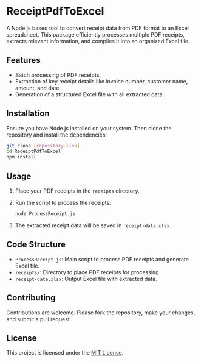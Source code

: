 
# ReceiptPdfToExcel

A Node.js based tool to convert receipt data from PDF format to an Excel spreadsheet. This package efficiently processes multiple PDF receipts, extracts relevant information, and compiles it into an organized Excel file.

## Features

- Batch processing of PDF receipts.
- Extraction of key receipt details like invoice number, customer name, amount, and date.
- Generation of a structured Excel file with all extracted data.

## Installation

Ensure you have Node.js installed on your system. Then clone the repository and install the dependencies:

```bash
git clone [repository-link]
cd ReceiptPdfToExcel
npm install
```

## Usage

1. Place your PDF receipts in the `receipts` directory.
2. Run the script to process the receipts:

   ```bash
   node ProcessReceipt.js
   ```

3. The extracted receipt data will be saved in `receipt-data.xlsx`.

## Code Structure

- `ProcessReceipt.js`: Main script to process PDF receipts and generate Excel file.
- `receipts/`: Directory to place PDF receipts for processing.
- `receipt-data.xlsx`: Output Excel file with extracted data.

## Contributing

Contributions are welcome. Please fork the repository, make your changes, and submit a pull request.

## License

This project is licensed under the [MIT License](LICENSE).
